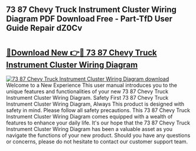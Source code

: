 ## 73 87 Chevy Truck Instrument Cluster Wiring Diagram PDF Download Free - Part-TfD User Guide Repair dZ0Cv

# <h2><a href="http://dfnspr.blite.top/?on=73+87+Chevy+Truck+Instrument+Cluster+Wiring+Diagram">🔗Download New 👉🔴 73 87 Chevy Truck Instrument Cluster Wiring Diagram</a></h2>

[![73 87 Chevy Truck Instrument Cluster Wiring Diagram download](https://i.imgur.com/lujVjoI.png)](http://dfnspr.blite.top/?on=73+87+Chevy+Truck+Instrument+Cluster+Wiring+Diagram)
Welcome to a New Experience This user manual introduces you to the unique features and functionalities of your new 73 87 Chevy Truck Instrument Cluster Wiring Diagram. Safety First 73 87 Chevy Truck Instrument Cluster Wiring Diagram, Always This product is designed with safety in mind. Please follow all safety precautions. This 73 87 Chevy Truck Instrument Cluster Wiring Diagram comes equipped with a wealth of features to enhance your daily life. It's our hope that the 73 87 Chevy Truck Instrument Cluster Wiring Diagram has been a valuable asset as you navigate the functions of your new product. Should you have any questions or concerns, please do not hesitate to contact our customer support team.
